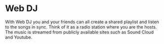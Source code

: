 Web DJ
======

With Web DJ you and your friends can all create a shared playlist and listen to the songs in sync. Think of it as a radio station where you are the hosts. The music is streamed from publicly available sites such as Sound Cloud and Youtube.

